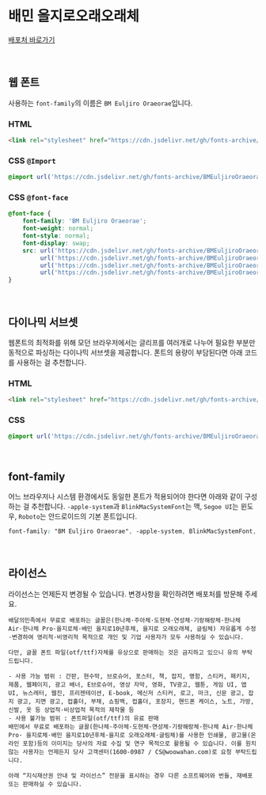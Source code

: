 # 배민 을지로오래오래체

[배포처 바로가기](https://www.woowahan.com/fonts)

&nbsp;

## 웹 폰트

사용하는 `font-family`의 이름은 `BM Euljiro Oraeorae`입니다.

### HTML

```html
<link rel="stylesheet" href="https://cdn.jsdelivr.net/gh/fonts-archive/BMEuljiroOraeorae/BMEuljiroOraeorae.css" type="text/css"/>
```

### CSS `@Import`

```css
@import url('https://cdn.jsdelivr.net/gh/fonts-archive/BMEuljiroOraeorae/BMEuljiroOraeorae.css');
```

### CSS `@font-face`

```css
@font-face {
    font-family: 'BM Euljiro Oraeorae';
    font-weight: normal;
    font-style: normal;
    font-display: swap;
    src: url('https://cdn.jsdelivr.net/gh/fonts-archive/BMEuljiroOraeorae/BMEuljiroOraeorae.woff2') format('woff2'),
         url('https://cdn.jsdelivr.net/gh/fonts-archive/BMEuljiroOraeorae/BMEuljiroOraeorae.woff') format('woff'),
         url('https://cdn.jsdelivr.net/gh/fonts-archive/BMEuljiroOraeorae/BMEuljiroOraeorae.otf') format('opentype'),
         url('https://cdn.jsdelivr.net/gh/fonts-archive/BMEuljiroOraeorae/BMEuljiroOraeorae.ttf') format('truetype');
}
```

&nbsp;

## 다이나믹 서브셋

웹폰트의 최적화를 위해 모던 브라우저에서는 글리프를 여러개로 나누어 필요한 부분만 동적으로 파싱하는 다이나믹 서브셋을 제공합니다. 폰트의 용량이 부담된다면 아래 코드를 사용하는 걸 추천합니다.

### HTML

```html
<link rel="stylesheet" href="https://cdn.jsdelivr.net/gh/fonts-archive/BMEuljiroOraeorae/subsets/BMEuljiroOraeorae-dynamic-subset.css" type="text/css"/>
```

### CSS

```css
@import url('https://cdn.jsdelivr.net/gh/fonts-archive/BMEuljiroOraeorae/subsets/BMEuljiroOraeorae-dynamic-subset.css');
```

&nbsp;

## font-family

어느 브라우저나 시스템 환경에서도 동일한 폰트가 적용되어야 한다면 아래와 같이 구성하는 걸 추천합니다. `-apple-system`과 `BlinkMacSystemFont`는 맥, `Segoe UI`는 윈도우, `Roboto`는 안드로이드의 기본 폰트입니다.



```css
font-family: "BM Euljiro Oraeorae", -apple-system, BlinkMacSystemFont, "Segoe UI", Roboto, Oxygen, Ubuntu, Cantarell, "Open Sans", "Helvetica Neue", sans-serif;
```

&nbsp;

## 라이선스

라이선스는 언제든지 변경될 수 있습니다. 변경사항을 확인하려면 배포처를 방문해 주세요.

```
배달의민족에서 무료로 배포하는 글꼴은(한나체·주아체·도현체·연성체·기랑해랑체·한나체 Air·한나체 Pro·을지로체·배민 을지로10년후체, 을지로 오래오래체, 글림체) 자유롭게 수정·변경하여 영리적·비영리적 목적으로 개인 및 기업 사용자가 모두 사용하실 수 있습니다.

다만, 글꼴 폰트 파일(otf/ttf)자체를 유상으로 판매하는 것은 금지하고 있으니 유의 부탁드립니다.

- 사용 가능 범위 : 간판, 현수막, 브로슈어, 포스터, 책, 잡지, 명함, 스티커, 패키지, 제품, 웹페이지, 광고 배너, E브로슈어, 영상 자막, 영화, TV광고, 웹툰, 게임 UI, 앱 UI, 뉴스레터, 웹진, 프리젠테이션, E-book, 메신저 스티커, 로고, 마크, 신문 광고, 잡지 광고, 지면 광고, 컵홀더, 부채, 쇼핑백, 컵홀더, 포장지, 핸드폰 케이스, 노트, 가방, 신발, 옷 등 상업적·비상업적 목적의 제작물 등
- 사용 불가능 범위 : 폰트파일(otf/ttf)의 유료 판매
배민에서 무료로 배포하는 글꼴(한나체·주아체·도현체·연성체·기랑해랑체·한나체 Air·한나체 Pro· 을지로체·배민 을지로10년후체·을지로 오래오래체·글림체)를 사용한 인쇄물, 광고물(온라인 포함)등의 이미지는 당사의 자료 수집 및 연구 목적으로 활용될 수 있습니다. 이를 원치 않는 사용자는 언제든지 당사 고객센터(1600-0987 / CS@woowahan.com)로 요청 부탁드립니다.

아래 “지식재산권 안내 및 라이선스” 전문을 표시하는 경우 다른 소프트웨어와 번들, 재배포 또는 판매하실 수 있습니다.
```
